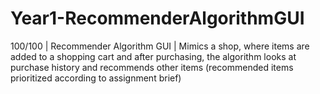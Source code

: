 # Year1-RecommenderAlgorithmGUI
100/100 | Recommender Algorithm GUI | Mimics a shop, where items are added to a shopping cart and after purchasing, the algorithm looks at purchase history and recommends other items (recommended items prioritized according to assignment brief)
